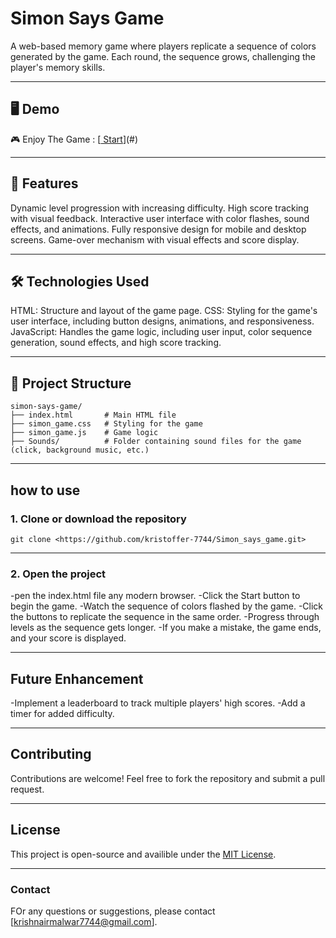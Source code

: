# Simon Says Game

A web-based memory game where players replicate a sequence of colors generated by the game. Each round, the sequence grows, challenging the player's memory skills.

---

## 🖥️ Demo
🎮 Enjoy The Game : [[ Start](https://kristoffer-7744.github.io/Simon_says_game/)](#)

---

## 🚀 Features
Dynamic level progression with increasing difficulty.
High score tracking with visual feedback.
Interactive user interface with color flashes, sound effects, and animations.
Fully responsive design for mobile and desktop screens.
Game-over mechanism with visual effects and score display.

---

## 🛠️ Technologies Used
HTML: Structure and layout of the game page.
CSS: Styling for the game's user interface, including button designs, animations, and responsiveness.
JavaScript: Handles the game logic, including user input, color sequence generation, sound effects, and high score tracking.

---

## 📂 Project Structure
```plaintext
simon-says-game/
├── index.html       # Main HTML file
├── simon_game.css   # Styling for the game
├── simon_game.js    # Game logic
├── Sounds/          # Folder containing sound files for the game (click, background music, etc.)
```

---

## how to use
### 1. Clone or download the repository
```base
git clone <https://github.com/kristoffer-7744/Simon_says_game.git>
```

---

### 2. Open the project
-pen the index.html file any modern browser.
-Click the Start button to begin the game.
-Watch the sequence of colors flashed by the game.
-Click the buttons to replicate the sequence in the same order.
-Progress through levels as the sequence gets longer.
-If you make a mistake, the game ends, and your score is displayed.

---

## Future Enhancement
-Implement a leaderboard to track multiple players' high scores.
-Add a timer for added difficulty.

---

## Contributing
Contributions are welcome! Feel free to fork the repository and submit a pull request.

---

## License
This project is open-source and availible under the [MIT License](LICENSE).

---

### Contact
FOr any questions or suggestions, please contact [krishnairmalwar7744@gmail.com].